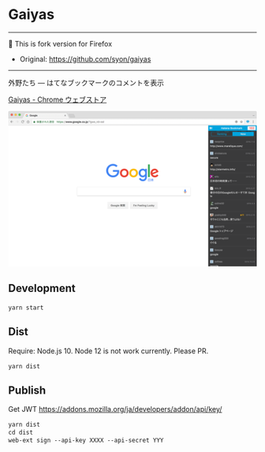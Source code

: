Gaiyas
======

----

:memo: This is fork version for Firefox

- Original: <https://github.com/syon/gaiyas>

-----

外野たち ― はてなブックマークのコメントを表示

[Gaiyas \- Chrome ウェブストア](https://chrome.google.com/webstore/detail/gaiyas/jgmegliekbljpigaoklckkgbjlnboldh)

![Gaiyas](./creative/gaiyas_screen.png)


## Development

```
yarn start
```

## Dist

Require: Node.js 10. Node 12 is not work currently. Please PR.

```
yarn dist
```

## Publish

Get JWT https://addons.mozilla.org/ja/developers/addon/api/key/

```
yarn dist
cd dist
web-ext sign --api-key XXXX --api-secret YYY
```
